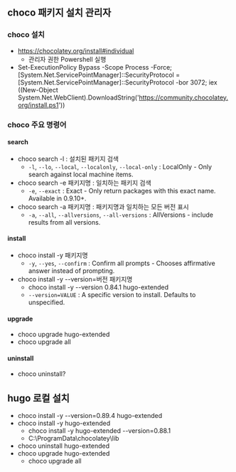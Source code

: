 ## choco 패키지 설치 관리자
### choco 설치
- https://chocolatey.org/install#individual
  - 관리자 권한 Powershell 실행
- Set-ExecutionPolicy Bypass -Scope Process -Force; [System.Net.ServicePointManager]::SecurityProtocol = [System.Net.ServicePointManager]::SecurityProtocol -bor 3072; iex ((New-Object System.Net.WebClient).DownloadString('https://community.chocolatey.org/install.ps1'))

### choco 주요 명령어
#### search
- choco search -l : 설치된 패키지 검색
  - `-l`, `--lo`, `--local`, `--localonly`, `--local-only` : LocalOnly - Only search against local machine items.
- choco search -e 패키지명 : 일치하는 패키지 검색
  - `-e`, `--exact` : Exact - Only return packages with this exact name. Available in 0.9.10+.
- choco search -a 패키지명 : 패키지명과 일치하는 모든 버전 표시
  - `-a`, `--all`, `--allversions`, `--all-versions` : AllVersions - include results from all versions.

#### install
- choco install -y 패키지명
  - `-y`, `--yes`, `--confirm` : Confirm all prompts - Chooses affirmative answer instead of prompting.
- choco install -y --version=버전 패키지명
  - choco install -y --version 0.84.1 hugo-extended
  - `--version=VALUE` : A specific version to install. Defaults to unspecified.

#### upgrade
- choco upgrade hugo-extended
- choco upgrade all

#### uninstall
- choco uninstall?

## hugo 로컬 설치
- choco install -y --version=0.89.4 hugo-extended
- choco install -y hugo-extended 
	- choco install -y hugo-extended --version=0.88.1
	- C:\ProgramData\chocolatey\lib
- choco uninstall hugo-extended
- choco upgrade hugo-extended
	- choco upgrade all